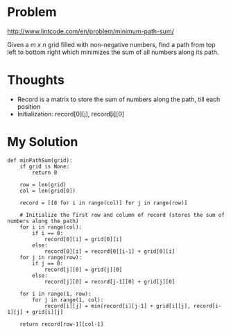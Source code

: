 # Problem

http://www.lintcode.com/en/problem/minimum-path-sum/

Given a *m x n* grid filled with non-negative numbers, find a path from top left to bottom right which minimizes the sum of all numbers along its path.

# Thoughts

- Record is a matrix to store the sum of numbers along the path, till each position
- Initialization: record[0][j], record[i][0]

# My Solution

```
def minPathSum(grid):
    if grid is None:
        return 0

    row = len(grid)
    col = len(grid[0])

    record = [[0 for i in range(col)] for j in range(row)]

    # Initialize the first row and column of record (stores the sum of numbers along the path)
    for i in range(col):
        if i == 0:
            record[0][i] = grid[0][i]
        else:
            record[0][i] = record[0][i-1] + grid[0][i]
    for j in range(row):
        if j == 0:
            record[j][0] = grid[j][0]
        else:
            record[j][0] = record[j-1][0] + grid[j][0]

    for i in range(1, row):
        for j in range(1, col):
            record[i][j] = min(record[i][j-1] + grid[i][j], record[i-1][j] + grid[i][j]

    return record[row-1][col-1]

```